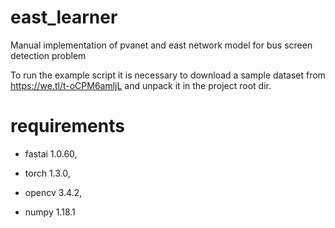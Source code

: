# east_learner
Manual implementation of pvanet and east network model for bus screen detection problem

To run the example script it is necessary to download a sample dataset from https://we.tl/t-oCPM6amljL
and unpack it in the project root dir.

# requirements
- fastai 1.0.60, 

- torch 1.3.0,

- opencv 3.4.2,

- numpy 1.18.1
